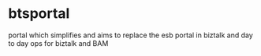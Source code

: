# btsportal
portal which simplifies and aims to replace the esb portal in biztalk and day to day ops for biztalk and BAM
